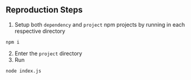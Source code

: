 ## Reproduction Steps

1. Setup both `dependency` and `project` npm projects by running in each respective directory 
```
npm i
```

2. Enter the `project` directory
3. Run
```
node index.js
```